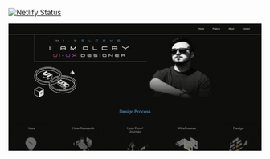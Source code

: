 [![Netlify Status](https://api.netlify.com/api/v1/badges/8ac3e3a9-8fc0-431b-9258-945c5a833f33/deploy-status)](https://app.netlify.com/sites/olcaydilibal/deploys)

![](https://github.com/batuhangokalp/batuhangokalp/blob/main/od-main.gif)
